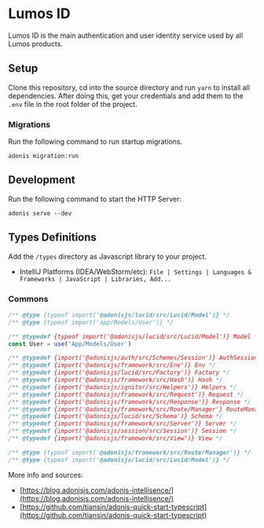 # Lumos ID 

Lumos ID is the main authentication and user identity service used by all Lumos products.  

## Setup

Clone this repository, cd into the source directory and run ```yarn``` to install all dependencies. After doing this, 
get your credentials and add them to the ```.env``` file in the root folder of the project.     

### Migrations

Run the following command to run startup migrations.

```shell script
adonis migration:run
```

## Development 

Run the following command to start the HTTP Server:

```shell script
adonis serve --dev
```

## Types Definitions 

Add the ```/types``` directory as Javascript library to your project. 

- IntelliJ Platforms (IDEA/WebStorm/etc): ```File | Settings | Languages & Frameworks | JavaScript | Libraries, Add...```

### Commons 

```javascript
/** @type {typeof import('@adonisjs/lucid/src/Lucid/Model')} */
/** @type {typeof import('app/Models/User')} */

/** @typedef {typeof import('@adonisjs/lucid/src/Lucid/Model')} Model */
const User = use('App/Models/User')

/** @typedef {import('@adonisjs/auth/src/Schemes/Session')} AuthSession */
/** @typedef {import('@adonisjs/framework/src/Env')} Env */
/** @typedef {import('@adonisjs/lucid/src/Factory')} Factory */
/** @typedef {import('@adonisjs/framework/src/Hash')} Hash */
/** @typedef {import('@adonisjs/ignitor/src/Helpers')} Helpers */
/** @typedef {import('@adonisjs/framework/src/Request')} Request */
/** @typedef {import('@adonisjs/framework/src/Response')} Response */
/** @typedef {import('@adonisjs/framework/src/Route/Manager'} RouteManager */
/** @typedef {import('@adonisjs/lucid/src/Schema')} Schema */
/** @typedef {import('@adonisjs/framework/src/Server')} Server */
/** @typedef {import('@adonisjs/session/src/Session')} Session */
/** @typedef {import('@adonisjs/framework/src/View')} View */

/** @type {typeof import('@adonisjs/framework/src/Route/Manager')} */
/** @type {typeof import('@adonisjs/lucid/src/Lucid/Model')} */
```

More info and sources:   
- [https://blog.adonisjs.com/adonis-intellisence/](https://blog.adonisjs.com/adonis-intellisence/)
- [https://github.com/tiansin/adonis-quick-start-typescript](https://github.com/tiansin/adonis-quick-start-typescript)
